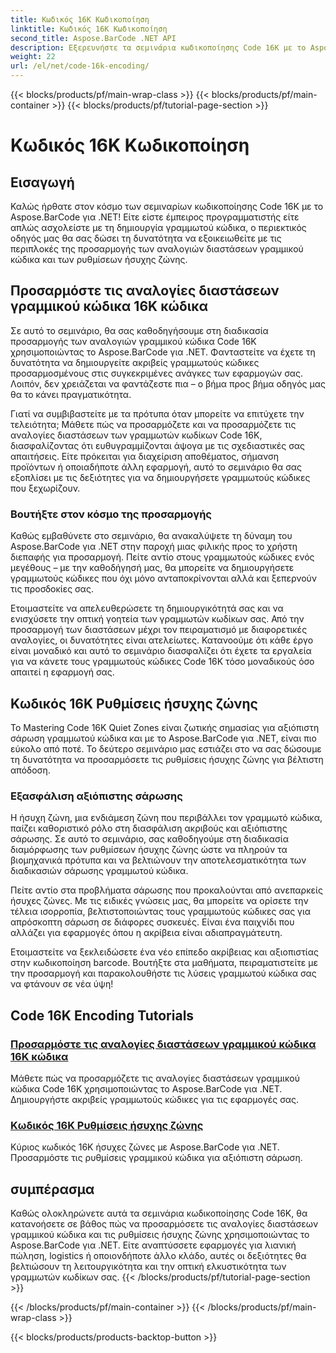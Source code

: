 ```yaml
---
title: Κωδικός 16Κ Κωδικοποίηση
linktitle: Κωδικός 16Κ Κωδικοποίηση
second_title: Aspose.BarCode .NET API
description: Εξερευνήστε τα σεμινάρια κωδικοποίησης Code 16K με το Aspose.BarCode για .NET. Προσαρμόστε τις αναλογίες διαστάσεων γραμμικού κώδικα και τις ρυθμίσεις ήσυχης ζώνης για ακριβή, αξιόπιστη σάρωση στις εφαρμογές σας.
weight: 22
url: /el/net/code-16k-encoding/
---
```


{{< blocks/products/pf/main-wrap-class >}}
{{< blocks/products/pf/main-container >}}
{{< blocks/products/pf/tutorial-page-section >}}

# Κωδικός 16Κ Κωδικοποίηση


## Εισαγωγή

Καλώς ήρθατε στον κόσμο των σεμιναρίων κωδικοποίησης Code 16K με το Aspose.BarCode για .NET! Είτε είστε έμπειρος προγραμματιστής είτε απλώς ασχολείστε με τη δημιουργία γραμμωτού κώδικα, ο περιεκτικός οδηγός μας θα σας δώσει τη δυνατότητα να εξοικειωθείτε με τις περιπλοκές της προσαρμογής των αναλογιών διαστάσεων γραμμικού κώδικα και των ρυθμίσεων ήσυχης ζώνης.

## Προσαρμόστε τις αναλογίες διαστάσεων γραμμικού κώδικα 16K κώδικα

Σε αυτό το σεμινάριο, θα σας καθοδηγήσουμε στη διαδικασία προσαρμογής των αναλογιών γραμμικού κώδικα Code 16K χρησιμοποιώντας το Aspose.BarCode για .NET. Φανταστείτε να έχετε τη δυνατότητα να δημιουργείτε ακριβείς γραμμωτούς κώδικες προσαρμοσμένους στις συγκεκριμένες ανάγκες των εφαρμογών σας. Λοιπόν, δεν χρειάζεται να φαντάζεστε πια – ο βήμα προς βήμα οδηγός μας θα το κάνει πραγματικότητα.

Γιατί να συμβιβαστείτε με τα πρότυπα όταν μπορείτε να επιτύχετε την τελειότητα; Μάθετε πώς να προσαρμόζετε και να προσαρμόζετε τις αναλογίες διαστάσεων των γραμμωτών κωδίκων Code 16K, διασφαλίζοντας ότι ευθυγραμμίζονται άψογα με τις σχεδιαστικές σας απαιτήσεις. Είτε πρόκειται για διαχείριση αποθέματος, σήμανση προϊόντων ή οποιαδήποτε άλλη εφαρμογή, αυτό το σεμινάριο θα σας εξοπλίσει με τις δεξιότητες για να δημιουργήσετε γραμμωτούς κώδικες που ξεχωρίζουν.

### Βουτήξτε στον κόσμο της προσαρμογής

Καθώς εμβαθύνετε στο σεμινάριο, θα ανακαλύψετε τη δύναμη του Aspose.BarCode για .NET στην παροχή μιας φιλικής προς το χρήστη διεπαφής για προσαρμογή. Πείτε αντίο στους γραμμωτούς κώδικες ενός μεγέθους – με την καθοδήγησή μας, θα μπορείτε να δημιουργήσετε γραμμωτούς κώδικες που όχι μόνο ανταποκρίνονται αλλά και ξεπερνούν τις προσδοκίες σας.

Ετοιμαστείτε να απελευθερώσετε τη δημιουργικότητά σας και να ενισχύσετε την οπτική γοητεία των γραμμωτών κωδίκων σας. Από την προσαρμογή των διαστάσεων μέχρι τον πειραματισμό με διαφορετικές αναλογίες, οι δυνατότητες είναι ατελείωτες. Κατανοούμε ότι κάθε έργο είναι μοναδικό και αυτό το σεμινάριο διασφαλίζει ότι έχετε τα εργαλεία για να κάνετε τους γραμμωτούς κώδικες Code 16K τόσο μοναδικούς όσο απαιτεί η εφαρμογή σας.

## Κωδικός 16K Ρυθμίσεις ήσυχης ζώνης

Το Mastering Code 16K Quiet Zones είναι ζωτικής σημασίας για αξιόπιστη σάρωση γραμμωτού κώδικα και με το Aspose.BarCode για .NET, είναι πιο εύκολο από ποτέ. Το δεύτερο σεμινάριο μας εστιάζει στο να σας δώσουμε τη δυνατότητα να προσαρμόσετε τις ρυθμίσεις ήσυχης ζώνης για βέλτιστη απόδοση.

### Εξασφάλιση αξιόπιστης σάρωσης

Η ήσυχη ζώνη, μια ενδιάμεση ζώνη που περιβάλλει τον γραμμωτό κώδικα, παίζει καθοριστικό ρόλο στη διασφάλιση ακριβούς και αξιόπιστης σάρωσης. Σε αυτό το σεμινάριο, σας καθοδηγούμε στη διαδικασία διαμόρφωσης των ρυθμίσεων ήσυχης ζώνης ώστε να πληρούν τα βιομηχανικά πρότυπα και να βελτιώνουν την αποτελεσματικότητα των διαδικασιών σάρωσης γραμμωτού κώδικα.

Πείτε αντίο στα προβλήματα σάρωσης που προκαλούνται από ανεπαρκείς ήσυχες ζώνες. Με τις ειδικές γνώσεις μας, θα μπορείτε να ορίσετε την τέλεια ισορροπία, βελτιστοποιώντας τους γραμμωτούς κώδικες σας για απρόσκοπτη σάρωση σε διάφορες συσκευές. Είναι ένα παιχνίδι που αλλάζει για εφαρμογές όπου η ακρίβεια είναι αδιαπραγμάτευτη.

Ετοιμαστείτε να ξεκλειδώσετε ένα νέο επίπεδο ακρίβειας και αξιοπιστίας στην κωδικοποίηση barcode. Βουτήξτε στα μαθήματα, πειραματιστείτε με την προσαρμογή και παρακολουθήστε τις λύσεις γραμμωτού κώδικα σας να φτάνουν σε νέα ύψη!
## Code 16K Encoding Tutorials
### [Προσαρμόστε τις αναλογίες διαστάσεων γραμμικού κώδικα 16K κώδικα](./code-16k-aspect-ratio-customization/)
Μάθετε πώς να προσαρμόζετε τις αναλογίες διαστάσεων γραμμικού κώδικα Code 16K χρησιμοποιώντας το Aspose.BarCode για .NET. Δημιουργήστε ακριβείς γραμμωτούς κώδικες για τις εφαρμογές σας.
### [Κωδικός 16K Ρυθμίσεις ήσυχης ζώνης](./code-16k-quiet-zone-settings/)
Κύριος κωδικός 16K ήσυχες ζώνες με Aspose.BarCode για .NET. Προσαρμόστε τις ρυθμίσεις γραμμικού κώδικα για αξιόπιστη σάρωση.

## συμπέρασμα

Καθώς ολοκληρώνετε αυτά τα σεμινάρια κωδικοποίησης Code 16K, θα κατανοήσετε σε βάθος πώς να προσαρμόσετε τις αναλογίες διαστάσεων γραμμικού κώδικα και τις ρυθμίσεις ήσυχης ζώνης χρησιμοποιώντας το Aspose.BarCode για .NET. Είτε αναπτύσσετε εφαρμογές για λιανική πώληση, logistics ή οποιονδήποτε άλλο κλάδο, αυτές οι δεξιότητες θα βελτιώσουν τη λειτουργικότητα και την οπτική ελκυστικότητα των γραμμωτών κωδίκων σας.
{{< /blocks/products/pf/tutorial-page-section >}}

{{< /blocks/products/pf/main-container >}}
{{< /blocks/products/pf/main-wrap-class >}}

{{< blocks/products/products-backtop-button >}}
